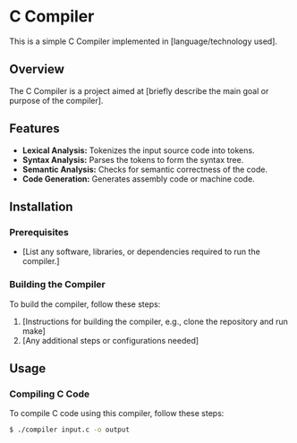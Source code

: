 # C Compiler

This is a simple C Compiler implemented in [language/technology used].

## Overview

The C Compiler is a project aimed at [briefly describe the main goal or purpose of the compiler].

## Features

- **Lexical Analysis:** Tokenizes the input source code into tokens.
- **Syntax Analysis:** Parses the tokens to form the syntax tree.
- **Semantic Analysis:** Checks for semantic correctness of the code.
- **Code Generation:** Generates assembly code or machine code.

## Installation

### Prerequisites

- [List any software, libraries, or dependencies required to run the compiler.]

### Building the Compiler

To build the compiler, follow these steps:

1. [Instructions for building the compiler, e.g., clone the repository and run make]
2. [Any additional steps or configurations needed]

## Usage

### Compiling C Code

To compile C code using this compiler, follow these steps:

```bash
$ ./compiler input.c -o output
